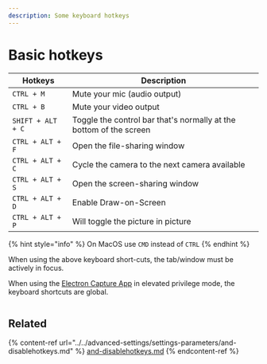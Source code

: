 ```yaml
---
description: Some keyboard hotkeys
---
```


# Basic hotkeys

| Hotkeys           | Description                                                        |
| ----------------- | ------------------------------------------------------------------ |
| `CTRL + M`        | Mute your mic (audio output)                                       |
| `CTRL + B`        | Mute your video output                                             |
| `SHIFT + ALT + C` | Toggle the control bar that's normally at the bottom of the screen |
| `CTRL + ALT + F`  | Open the file-sharing window                                       |
| `CTRL + ALT + C`  | Cycle the camera to the next camera available                      |
| `CTRL + ALT + S`  | Open the screen-sharing window                                     |
| `CTRL + ALT + D`  | Enable Draw-on-Screen                                              |
| `CTRL + ALT + P`  | Will toggle the picture in picture                                 |

{% hint style="info" %}
On MacOS use `CMD` instead of `CTRL`
{% endhint %}

When using the above keyboard short-cuts, the tab/window must be actively in focus.

When using the [Electron Capture App](../../steves-helper-apps/electron-capture.md) in elevated privilege mode, the keyboard shortcuts are global.

<figure><img src="../../.gitbook/assets/image (90) (2).png" alt=""><figcaption></figcaption></figure>

## Related

{% content-ref url="../../advanced-settings/settings-parameters/and-disablehotkeys.md" %}
[and-disablehotkeys.md](../../advanced-settings/settings-parameters/and-disablehotkeys.md)
{% endcontent-ref %}

